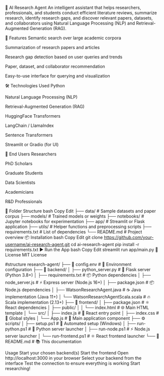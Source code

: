 🧠 AI Research Agent
An intelligent assistant that helps researchers, professionals, and students conduct efficient literature reviews, summarize research, identify research gaps, and discover relevant papers, datasets, and collaborators using Natural Language Processing (NLP) and Retrieval-Augmented Generation (RAG).

🚀 Features
Semantic search over large academic corpora

Summarization of research papers and articles

Research gap detection based on user queries and trends

Paper, dataset, and collaborator recommendation

Easy-to-use interface for querying and visualization

🛠️ Technologies Used
Python

Natural Language Processing (NLP)

Retrieval-Augmented Generation (RAG)

HuggingFace Transformers

LangChain / LlamaIndex

Sentence Transformers

Streamlit or Gradio (for UI)

👥 End Users
Researchers

PhD Scholars

Graduate Students

Data Scientists

Academicians

R&D Professionals

📂 Folder Structure
bash
Copy
Edit
├── data/                  # Sample datasets and paper corpus
├── models/                # Trained models or weights
├── notebooks/             # Jupyter notebooks for experimentation
├── app/                   # Streamlit or Flask application
├── utils/                 # Helper functions and preprocessing scripts
├── requirements.txt       # List of dependencies
└── README.md              # Project overview
📦 Installation
bash
Copy
Edit
git clone https://github.com/your-username/ai-research-agent.git
cd ai-research-agent
pip install -r requirements.txt
▶️ Run the App
bash
Copy
Edit
streamlit run app/main.py
📜 License
MIT License

#structure
research-agent/
├── 📄 config.env                 # 🔧 Environment configuration
├── 🐍 backend/
│   ├── python_server.py          # 🚀 Flask server (Python 3.8+)
│   ├── requirements.txt          # 📦 Python dependencies
│   ├── node_server.js            # ⚡ Express server (Node.js 16+)
│   ├── package.json              # 📦 Node.js dependencies
│   ├── WatsonResearchAgent.java  # ☕ Java implementation (Java 11+)
│   └── WatsonResearchAgentScala.scala # 🔥 Scala implementation (2.13+)
├── 🎨 frontend/
│   ├── package.json              # ⚛️ React dependencies
│   ├── public/
│   │   └── index.html            # 🌐 Main HTML template
│   └── src/
│       ├── index.js              # 🚀 React entry point
│       ├── index.css             # 💄 Global styles
│       └── App.js                # 🧩 Main application component
├── ⚙️ scripts/
│   ├── setup.ps1                 # 🔧 Automated setup (Windows)
│   ├── run-python.ps1            # 🐍 Python server launcher
│   ├── run-node.ps1              # ⚡ Node.js server launcher
│   └── run-frontend.ps1          # ⚛️ React frontend launcher
└── 📖 README.md                  # 📚 This documentation

Usage
Start your chosen backend(s)
Start the frontend
Open http://localhost:3000 in your browser
Select your backend from the interface
Test the connection to ensure everything is working
Start researching!
